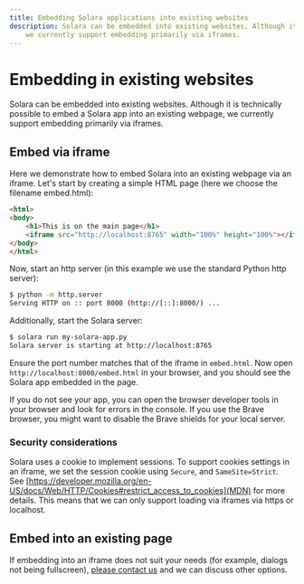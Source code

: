 ```yaml
---
title: Embedding Solara applications into existing websites
description: Solara can be embedded into existing websites. Although it is technically possible to embed a Solara app into an existing webpage,
    we currently support embedding primarily via iframes.
---
```


# Embedding in existing websites

Solara can be embedded into existing websites. Although it is technically possible to embed a Solara app into an existing webpage, we currently support embedding primarily via iframes.


## Embed via iframe

Here we demonstrate how to embed Solara into an existing webpage via an iframe. Let's start by creating a simple HTML page (here we choose the filename embed.html):

```html
<html>
<body>
    <h1>This is on the main page</h1>
    <iframe src="http://localhost:8765" width="100%" height="100%"></iframe>
</body>
</html>
```

Now, start an http server (in this example we use the standard Python http server):
```bash
$ python -m http.server
Serving HTTP on :: port 8000 (http://[::]:8000/) ...
```

Additionally, start the Solara server:

```bash
$ solara run my-solara-app.py
Solara server is starting at http://localhost:8765
```

Ensure the port number matches that of the iframe in `embed.html`. Now open `http://localhost:8000/embed.html` in your browser, and you should see the Solara app embedded in the page.

If you do not see your app, you can open the browser developer tools in your browser and look for errors in the console. If you use the Brave browser, you might want to disable the Brave shields for your local server.

### Security considerations

Solara uses a cookie to implement sessions. To support cookies settings in an iframe, we set the session cookie using `Secure`, and `SameSite=Strict`. See [https://developer.mozilla.org/en-US/docs/Web/HTTP/Cookies#restrict_access_to_cookies](MDN) for more details. This means that we can only support loading via iframes via https or localhost.


## Embed into an existing page

If embedding into an iframe does not suit your needs (for example, dialogs not being fullscreen), [please contact us](/contact) and we can discuss other options.
